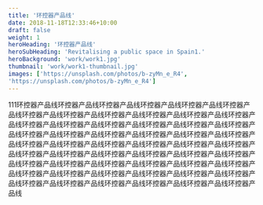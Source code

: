 ```yaml
---
title: '环控器产品线'
date: 2018-11-18T12:33:46+10:00
draft: false
weight: 1
heroHeading: '环控器产品线'
heroSubHeading: 'Revitalising a public space in Spain1.'
heroBackground: 'work/work1.jpg'
thumbnail: 'work/work1-thumbnail.jpg'
images: ['https://unsplash.com/photos/b-zyMn_e_R4', 
'https://unsplash.com/photos/b-zyMn_e_R4']
---
```


111环控器产品线环控器产品线环控器产品线环控器产品线环控器产品线环控器产品线环控器产品线环控器产品线环控器产品线环控器产品线环控器产品线环控器产品线环控器产品线环控器产品线环控器产品线环控器产品线环控器产品线环控器产品线环控器产品线环控器产品线环控器产品线环控器产品线环控器产品线环控器产品线环控器产品线环控器产品线环控器产品线环控器产品线环控器产品线环控器产品线环控器产品线环控器产品线环控器产品线环控器产品线环控器产品线环控器产品线环控器产品线环控器产品线环控器产品线环控器产品线环控器产品线环控器产品线环控器产品线环控器产品线环控器产品线环控器产品线环控器产品线环控器产品线环控器产品线环控器产品线环控器产品线环控器产品线环控器产品线环控器产品线